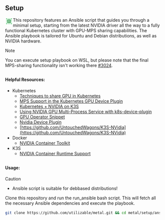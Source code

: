 ## Setup
<img src="../.media/sections/section-c.png" align="left" width="5%" height="auto"/>

This repository features an Ansible script that guides you through a minimal setup, starting from the latest NVIDIA driver all the way to a fully functional Kubernetes cluster with GPU-MPS sharing capabilities. The Ansible playbook is tailored for Ubuntu and Debian distributions, as well as NVIDIA hardware. 

> [!NOTE]  
> You can execute setup playbook on WSL, but please note that the final MPS-sharing functionality isn't working there [#3024](https://github.com/canonical/microk8s/issues/3024).

##

#### Helpful Resources:

 - Kubernetes
   - [Techniques to share GPU in Kubernetes](https://www.reddit.com/r/devops/comments/10xty21/comparison_among_techniques_to_share_gpus_in/)
   - [MPS Support in the Kubernetes GPU Device Plugin](https://docs.google.com/document/d/1H-ddA11laPQf_1olwXRjEDbzNihxprjPr74pZ4Vdf2M/edit?pli=1)
   - [Kubernetes + NVIDIA on K3S](https://www.declarativesystems.com/2023/11/04/kubernetes-nvidia.html) 
   - [Using NVIDIA GPU Multi-Process Service with k8s-device-plugin](https://jayground8-github-io.translate.goog/blog/20240324-k8s-device-plugin?_x_tr_sl=auto&_x_tr_tl=pl&_x_tr_hl=pl&_x_tr_hist=true)
   - [GPU Operator Snippet](https://gist.github.com/bgulla/5ea0e7fd310b5db4f9b66036d1cdb3d3)
   - [Nvidia Device Plugin](https://github.com/NVIDIA/k8s-device-plugin/tree/main/deployments/helm/nvidia-device-plugin)
   - [https://github.com/UntouchedWagons/K3S-NVidia](https://github.com/UntouchedWagons/K3S-NVidia)
 - Docker
   - [NVIDIA Container Toolkit](https://docs.nvidia.com/datacenter/cloud-native/container-toolkit/latest/install-guide.html)
 - K3S
    - [NVIDIA Container Runtime Support](https://docs.nvidia.com/datacenter/cloud-native/container-toolkit/latest/install-guide.html)
      
##

#### Usage:

> [!CAUTION]
> - Ansible script is suitable for debbased distributions!

Clone this repository and run the run_ansible bash script. This will fetch all the necessary Ansible dependencies and execute the playbook.

```sh
git clone https://github.com/utilizable/metal.git && cd metal/setup/ansible && ./run_ansible.sh
```
